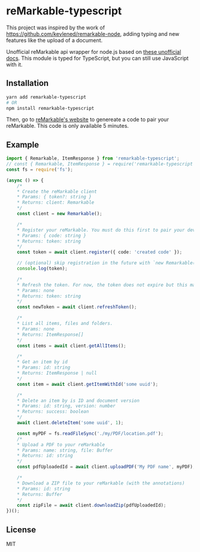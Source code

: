 # reMarkable-typescript

This project was inspired by the work of https://github.com/kevlened/remarkable-node, adding typing and new features like the upload of a document.

Unofficial reMarkable api wrapper for node.js based on [these unofficial docs](https://github.com/splitbrain/ReMarkableAPI/wiki).
This module is typed for TypeScript, but you can still use JavaScript with it.

## Installation
```bash
yarn add remarkable-typescript
# OR
npm install remarkable-typescript
```

Then, go to [reMarkable's website](https://my.remarkable.com/connect/remarkable) to genereate a code to pair your reMarkable. This code is only available 5 minutes.

## Example

```ts
import { Remarkable, ItemResponse } from 'remarkable-typescript';
// const { Remarkable, ItemResponse } = require('remarkable-typescript');
const fs = require('fs');

(async () => {
    /*
    * Create the reMarkable client
    * Params: { token?: string }
    * Returns: client: Remarkable
    */
    const client = new Remarkable();

    /*
    * Register your reMarkable. You must do this first to pair your device if you didn't specify a token. This may take a few seconds to complete.
    * Params: { code: string }
    * Returns: token: string
    */
    const token = await client.register({ code: 'created code' });

    // (optional) skip registration in the future with `new Remarkable({token})`
    console.log(token);

    /*
    * Refresh the token. For now, the token does not expire but this may change in the future
    * Params: none
    * Returns: token: string
    */
    const newToken = await client.refreshToken();

    /*
    * List all items, files and folders.
    * Params: none
    * Returns: ItemResponse[]
    */
    const items = await client.getAllItems();

    /*
    * Get an item by id
    * Params: id: string
    * Returns: ItemResponse | null
    */
    const item = await client.getItemWithId('some uuid');

    /*
    * Delete an item by is ID and document version
    * Params: id: string, version: number
    * Returns: success: boolean
    */
    await client.deleteItem('some uuid', 1);

    const myPDF = fs.readFileSync('./my/PDF/location.pdf');
    /*
    * Upload a PDF to your reMarkable
    * Params: name: string, file: Buffer
    * Returns: id: string
    */
    const pdfUploadedId = await client.uploadPDF('My PDF name', myPDF);

    /*
    * Download a ZIP file to your reMarkable (with the annotations)
    * Params: id: string
    * Returns: Buffer
    */
    const zipFile = await client.downloadZip(pdfUploadedId);
})();
```

## License
MIT



